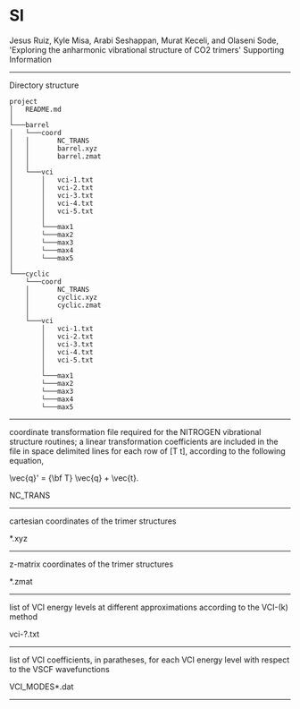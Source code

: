 # SI

Jesus Ruiz, Kyle Misa, Arabi Seshappan, Murat Keceli, and Olaseni 
Sode, 'Exploring the anharmonic vibrational structure of CO2 trimers' 
Supporting Information

--------------------------------------------------------------------------------

Directory structure

```
project
│   README.md
│
└───barrel
│   └───coord
│   │       NC_TRANS
│   │       barrel.xyz
│   │       barrel.zmat
│   │
│   └───vci
│       │   vci-1.txt
│       │   vci-2.txt
│       │   vci-3.txt
│       │   vci-4.txt
│       │   vci-5.txt
│       │
│       └───max1
│       └───max2
│       └───max3
│       └───max4
│       └───max5
│
└───cyclic
    └───coord
    │       NC_TRANS
    │       cyclic.xyz
    │       cyclic.zmat
    │
    └───vci
        │   vci-1.txt
        │   vci-2.txt
        │   vci-3.txt
        │   vci-4.txt
        │   vci-5.txt
        │
        └───max1
        └───max2
        └───max3
        └───max4
        └───max5
```

--------------------------------------------------------------------------------

coordinate transformation file required for the NITROGEN vibrational
structure routines; a linear transformation coefficients are included in 
the file in space delimited lines for each row of [T t], according to the 
following equation,

\vec{q}' = {\bf T} \vec{q} + \vec{t}.

NC_TRANS

--------------------------------------------------------------------------------

cartesian coordinates of the trimer structures 

*.xyz

--------------------------------------------------------------------------------

z-matrix coordinates of the trimer structures

*.zmat

--------------------------------------------------------------------------------

list of VCI energy levels at different approximations according to the
VCI-(k) method

vci-?.txt

--------------------------------------------------------------------------------

list of VCI coefficients, in paratheses, for each VCI energy level with 
respect to the VSCF wavefunctions

VCI_MODES*.dat

--------------------------------------------------------------------------------
